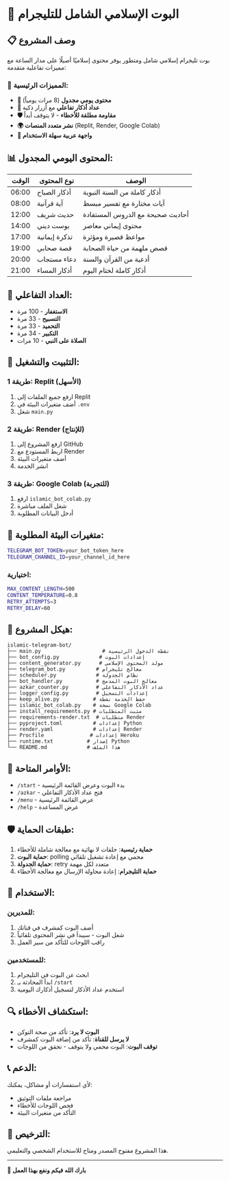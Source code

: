 # 🌙 البوت الإسلامي الشامل للتليجرام

## 📋 وصف المشروع

بوت تليجرام إسلامي شامل ومتطور يوفر محتوى إسلاميًا أصيلًا على مدار الساعة مع مميزات تفاعلية متقدمة:

### 🎯 المميزات الرئيسية:

- **📅 محتوى يومي مجدول** (8 مرات يومياً)
- **📿 عداد أذكار تفاعلي** مع أزرار ذكية
- **🛡️ مقاومة مطلقة للأخطاء** - لا يتوقف أبداً
- **🌍 نشر متعدد المنصات** (Replit, Render, Google Colab)
- **📱 واجهة عربية سهلة الاستخدام**

## 📊 المحتوى اليومي المجدول:

| الوقت | نوع المحتوى | الوصف |
|-------|-------------|--------|
| 06:00 | أذكار الصباح | أذكار كاملة من السنة النبوية |
| 08:00 | آية قرآنية | آيات مختارة مع تفسير مبسط |
| 12:00 | حديث شريف | أحاديث صحيحة مع الدروس المستفادة |
| 14:00 | بوست ديني | محتوى إيماني معاصر |
| 17:00 | تذكرة إيمانية | مواعظ قصيرة ومؤثرة |
| 19:00 | قصة صحابي | قصص ملهمة من حياة الصحابة |
| 20:00 | دعاء مستجاب | أدعية من القرآن والسنة |
| 21:00 | أذكار المساء | أذكار كاملة لختام اليوم |

## 📿 العداد التفاعلي:

- **الاستغفار** - 100 مرة
- **التسبيح** - 33 مرة  
- **التحميد** - 33 مرة
- **التكبير** - 34 مرة
- **الصلاة على النبي** - 10 مرات

## 🔧 التثبيت والتشغيل:

### طريقة 1: Replit (الأسهل)
1. ارفع جميع الملفات إلى Replit
2. أضف متغيرات البيئة في `.env`
3. شغل `main.py`

### طريقة 2: Render (للإنتاج)
1. ارفع المشروع إلى GitHub
2. اربط المستودع مع Render  
3. أضف متغيرات البيئة
4. انشر الخدمة

### طريقة 3: Google Colab (للتجربة)
1. ارفع `islamic_bot_colab.py`
2. شغل الملف مباشرة
3. أدخل البيانات المطلوبة

## 🔐 متغيرات البيئة المطلوبة:

```bash
TELEGRAM_BOT_TOKEN=your_bot_token_here
TELEGRAM_CHANNEL_ID=your_channel_id_here
```

### اختيارية:
```bash
MAX_CONTENT_LENGTH=500
CONTENT_TEMPERATURE=0.8
RETRY_ATTEMPTS=3
RETRY_DELAY=60
```

## 📁 هيكل المشروع:

```
islamic-telegram-bot/
├── main.py                    # نقطة الدخول الرئيسية
├── bot_config.py             # إعدادات البوت
├── content_generator.py      # مولد المحتوى الإسلامي
├── telegram_bot.py          # معالج تليجرام
├── scheduler.py             # نظام الجدولة
├── bot_handler.py           # معالج البوت المدمج
├── azkar_counter.py         # عداد الأذكار التفاعلي
├── logger_config.py         # إعدادات التسجيل
├── keep_alive.py           # حفظ الخدمة نشطة
├── islamic_bot_colab.py    # نسخة Google Colab
├── install_requirements.py # مثبت المتطلبات
├── requirements-render.txt  # متطلبات Render
├── pyproject.toml          # إعدادات Python
├── render.yaml             # إعدادات Render
├── Procfile               # إعدادات Heroku
├── runtime.txt           # إصدار Python
└── README.md             # هذا الملف
```

## 🚀 الأوامر المتاحة:

- `/start` - بدء البوت وعرض القائمة الرئيسية
- `/azkar` - فتح عداد الأذكار التفاعلي
- `/menu` - عرض القائمة الرئيسية
- `/help` - عرض المساعدة

## 🛡️ طبقات الحماية:

1. **حماية رئيسية**: حلقات لا نهائية مع معالجة شاملة للأخطاء
2. **حماية البوت**: polling محمي مع إعادة تشغيل تلقائي
3. **حماية الجدولة**: retry متعدد لكل مهمة
4. **حماية التليجرام**: إعادة محاولة الإرسال مع معالجة الأخطاء

## 📖 الاستخدام:

### للمديرين:
1. أضف البوت كمشرف في قناتك
2. شغل البوت - سيبدأ في نشر المحتوى تلقائياً
3. راقب اللوجات للتأكد من سير العمل

### للمستخدمين:
1. ابحث عن البوت في التليجرام
2. ابدأ المحادثة بـ `/start`
3. استخدم عداد الأذكار لتسجيل أذكارك اليومية

## 🔍 استكشاف الأخطاء:

- **البوت لا يرد**: تأكد من صحة التوكن
- **لا يرسل للقناة**: تأكد من إضافة البوت كمشرف
- **توقف البوت**: البوت محمي ولا يتوقف - تحقق من اللوجات

## 📞 الدعم:

لأي استفسارات أو مشاكل، يمكنك:
- مراجعة ملفات التوثيق
- فحص اللوجات للأخطاء
- التأكد من متغيرات البيئة

## 📄 الترخيص:

هذا المشروع مفتوح المصدر ومتاح للاستخدام الشخصي والتعليمي.

---

**🤲 بارك الله فيكم ونفع بهذا العمل**
